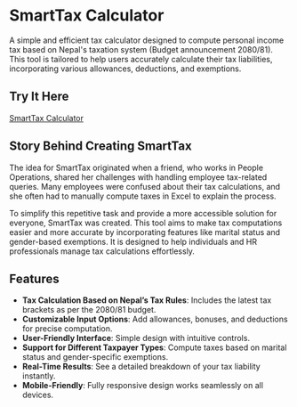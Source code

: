 # SmartTax Calculator  
A simple and efficient tax calculator designed to compute personal income tax based on Nepal's taxation system (Budget announcement 2080/81). This tool is tailored to help users accurately calculate their tax liabilities, incorporating various allowances, deductions, and exemptions.  

## Try It Here  
[SmartTax Calculator](https://utdevnp.github.io/SmartTax/)  

## Story Behind Creating SmartTax  
The idea for SmartTax originated when a friend, who works in People Operations, shared her challenges with handling employee tax-related queries. Many employees were confused about their tax calculations, and she often had to manually compute taxes in Excel to explain the process.  

To simplify this repetitive task and provide a more accessible solution for everyone, SmartTax was created. This tool aims to make tax computations easier and more accurate by incorporating features like marital status and gender-based exemptions. It is designed to help individuals and HR professionals manage tax calculations effortlessly.  


## Features  
- **Tax Calculation Based on Nepal’s Tax Rules**: Includes the latest tax brackets as per the 2080/81 budget.  
- **Customizable Input Options**: Add allowances, bonuses, and deductions for precise computation.  
- **User-Friendly Interface**: Simple design with intuitive controls.  
- **Support for Different Taxpayer Types**: Compute taxes based on marital status and gender-specific exemptions.  
- **Real-Time Results**: See a detailed breakdown of your tax liability instantly.  
- **Mobile-Friendly**: Fully responsive design works seamlessly on all devices.  
